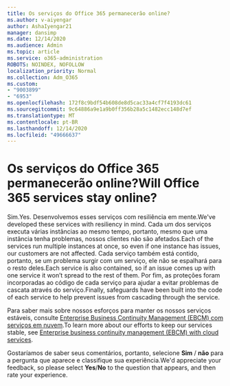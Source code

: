```yaml
---
title: Os serviços do Office 365 permanecerão online?
ms.author: v-aiyengar
author: AshaIyengar21
manager: dansimp
ms.date: 12/14/2020
ms.audience: Admin
ms.topic: article
ms.service: o365-administration
ROBOTS: NOINDEX, NOFOLLOW
localization_priority: Normal
ms.collection: Adm_O365
ms.custom:
- "9003899"
- "6953"
ms.openlocfilehash: 172f8c9bdf54b608de8d5cac33a4cf7f4193dc61
ms.sourcegitcommit: 9c64886a9e1a9b0ff356b28a5c1482ecc148d7ef
ms.translationtype: MT
ms.contentlocale: pt-BR
ms.lasthandoff: 12/14/2020
ms.locfileid: "49666637"
---
```

# <a name="will-office-365-services-stay-online"></a><span data-ttu-id="7d2a8-102">Os serviços do Office 365 permanecerão online?</span><span class="sxs-lookup"><span data-stu-id="7d2a8-102">Will Office 365 services stay online?</span></span>

<span data-ttu-id="7d2a8-103">Sim.</span><span class="sxs-lookup"><span data-stu-id="7d2a8-103">Yes.</span></span> <span data-ttu-id="7d2a8-104">Desenvolvemos esses serviços com resiliência em mente.</span><span class="sxs-lookup"><span data-stu-id="7d2a8-104">We've developed these services with resiliency in mind.</span></span> <span data-ttu-id="7d2a8-105">Cada um dos serviços executa várias instâncias ao mesmo tempo, portanto, mesmo que uma instância tenha problemas, nossos clientes não são afetados.</span><span class="sxs-lookup"><span data-stu-id="7d2a8-105">Each of the services run multiple instances at once, so even if one instance has issues, our customers are not affected.</span></span> <span data-ttu-id="7d2a8-106">Cada serviço também está contido, portanto, se um problema surgir com um serviço, ele não se espalhará para o resto deles.</span><span class="sxs-lookup"><span data-stu-id="7d2a8-106">Each service is also contained, so if an issue comes up with one service it won’t spread to the rest of them.</span></span> <span data-ttu-id="7d2a8-107">Por fim, as proteções foram incorporadas ao código de cada serviço para ajudar a evitar problemas de cascata através do serviço.</span><span class="sxs-lookup"><span data-stu-id="7d2a8-107">Finally, safeguards have been built into the code of each service to help prevent issues from cascading through the service.</span></span>

<span data-ttu-id="7d2a8-108">Para saber mais sobre nossos esforços para manter os nossos serviços estáveis, consulte [Enterprise Business Continuity Management (EBCM) com serviços em nuvem](https://go.microsoft.com/fwlink/?linkid=2124377).</span><span class="sxs-lookup"><span data-stu-id="7d2a8-108">To learn more about our efforts to keep our services stable, see [Enterprise business continuity management (EBCM) with cloud services](https://go.microsoft.com/fwlink/?linkid=2124377).</span></span>

<span data-ttu-id="7d2a8-109">Gostaríamos de saber seus comentários, portanto, selecione **Sim** / **não** para a pergunta que aparece e classifique sua experiência.</span><span class="sxs-lookup"><span data-stu-id="7d2a8-109">We'd appreciate your feedback, so please select **Yes**/**No** to the question that appears, and then rate your experience.</span></span>